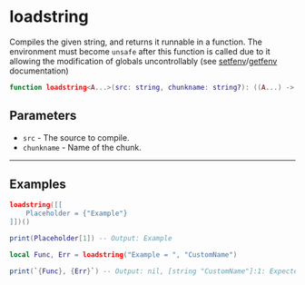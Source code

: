 # loadstring

Compiles the given string, and returns it runnable in a function. The environment must become `unsafe` after this function is called due to it allowing the modification of globals uncontrollably (see [setfenv](https://create.roblox.com/docs/reference/engine/globals/LuaGlobals#setfenv)/[getfenv](https://create.roblox.com/docs/reference/engine/globals/LuaGlobals#getfenv) documentation)

```lua
function loadstring<A...>(src: string, chunkname: string?): ((A...) -> any | nil, string?)
```

## Parameters

* `src` - The source to compile.
* `chunkname` - Name of the chunk.

***

## Examples

```lua
loadstring([[
    Placeholder = {"Example"}
]])()

print(Placeholder[1]) -- Output: Example
```

```lua
local Func, Err = loadstring("Example = ", "CustomName")

print(`{Func}, {Err}`) -- Output: nil, [string "CustomName"]:1: Expected identifier when parsing expression, got <eof>
```

